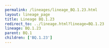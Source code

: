 ```yaml
---
permalink: /lineages/lineage_BQ.1.23.html
layout: lineage_page
title: Lineage BQ.1.23
redirect_to: ../lineage.html?lineage=BQ.1.23
lineage: BQ.1.23
parent: BQ.1
children: ['BQ.1.23']
---
```


